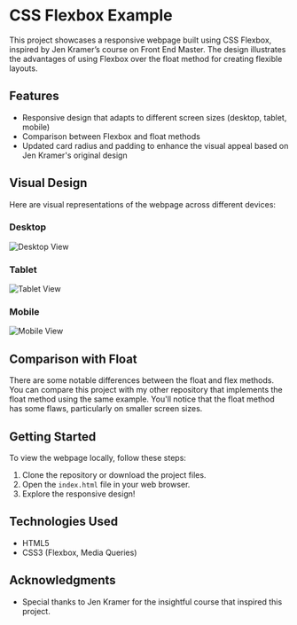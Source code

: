 # CSS Flexbox Example

This project showcases a responsive webpage built using CSS Flexbox, inspired by Jen Kramer’s course on Front End Master. The design illustrates the advantages of using Flexbox over the float method for creating flexible layouts.

## Features

- Responsive design that adapts to different screen sizes (desktop, tablet, mobile)
- Comparison between Flexbox and float methods
- Updated card radius and padding to enhance the visual appeal based on Jen Kramer's original design

## Visual Design

Here are visual representations of the webpage across different devices:

### Desktop

![Desktop View](desktop.png)

### Tablet

![Tablet View](tablet.png)

### Mobile

![Mobile View](mobile.png)

## Comparison with Float

There are some notable differences between the float and flex methods. You can compare this project with my other repository that implements the float method using the same example. You'll notice that the float method has some flaws, particularly on smaller screen sizes.

## Getting Started

To view the webpage locally, follow these steps:

1. Clone the repository or download the project files.
2. Open the `index.html` file in your web browser.
3. Explore the responsive design!

## Technologies Used

- HTML5
- CSS3 (Flexbox, Media Queries)

## Acknowledgments

- Special thanks to Jen Kramer for the insightful course that inspired this project.
